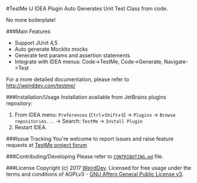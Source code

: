 #TestMe IJ IDEA Plugin
Auto Generates Unit Test Class from code.

No more boilerplate!

###Main Features
- Support JUnit 4,5
- Auto generate Mockito mocks 
- Generate test params and assertion statements
- Integrate with IDEA menus: Code->TestMe, Code->Generate, Navigate->Test

For a more detailed documentation, please refer to http://weirddev.com/testme/

###Installation/Usage
Installation available from JetBrains plugins repository:
1. From IDEA menu: `Preferences` (`Ctrl`+`Shift`+`S`) -> `Plugins` -> `Browse repositories...` -> Search: `TestMe` -> `Install Plugin`
2. Restart IDEA.


###Issue Tracking
You're welcome to report issues and raise feature requests at [TestMe project forum](http://weirddev.com/forum#!/testme)

###Contributing/Developing
Please refer to [`CONTRIBUTING.md`](./CONTRIBUTING.md) file.


###License
Copyright (c) 2017 [WeirdDev](http://weirddev.com). Licensed for free usage under the terms and conditions of AGPLv3 - [GNU Affero General Public License v3](https://www.gnu.org/licenses/agpl-3.0.en.html).

